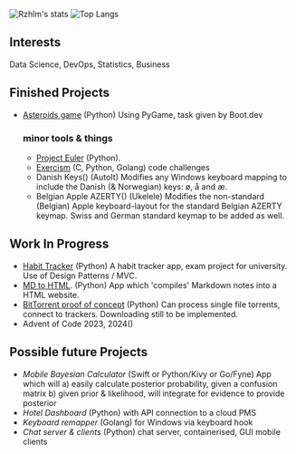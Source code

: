 
![Rzhlm's stats](https://github-readme-stats.vercel.app/api?username=rzhlm&show_icons=true&theme=radical)
![Top Langs](https://github-readme-stats.vercel.app/api/top-langs/?username=rzhlm&layout=compact)


## Interests
Data Science, DevOps, Statistics, Business

## Finished Projects

- [Asteroids game](https://github.com/rzhlm/asteroids) (Python) Using PyGame, task given by Boot.dev
  
  ### minor tools & things
  - [Project Euler](https://github.com/rzhlm/Euler) (Python).
  - [Exercism](https://github.com/rzhlm/Exercism) (C, Python, Golang) code challenges
  - Danish Keys() (AutoIt) Modifies any Windows keyboard mapping to include the Danish (& Norwegian) keys: ø, å and æ.
  - Belgian Apple AZERTY() (Ukelele) Modifies the non-standard (Belgian) Apple keyboard-layout for the standard Belgian AZERTY keymap. Swiss and German standard keymap to be added as well.
  
## Work In Progress
- [Habit Tracker](https://github.com/rzhlm/IUBH-habittracker) (Python) A habit tracker app, exam project for university. Use of Design Patterns / MVC.
- [MD to HTML](https://github.com/rzhlm/static-site-gen). (Python) App which 'compiles' Markdown notes into a HTML website.
- [BitTorrent proof of concept](https://github.com/rzhlm/cc-bittorrent/tree/master/app) (Python) Can process single file torrents, connect to trackers. Downloading still to be implemented.
- Advent of Code 2023, 2024()

## Possible future Projects
- *Mobile Bayesian Calculator* (Swift or Python/Kivy or Go/Fyne) App which will
  a) easily calculate posterior probability, given a confusion matrix
  b) given prior & likelihood, will integrate for evidence to provide posterior
- *Hotel Dashboard* (Python) with API connection to a cloud PMS
- *Keyboard remapper* (Golang) for Windows via keyboard hook
- *Chat server & clients* (Python) chat server, containerised, GUI mobile clients


![]()



<!--
**rzhlm/rzhlm** is a ✨ _special_ ✨ repository because its `README.md` (this file) appears on your GitHub profile.

Here are some ideas to get you started:

- 🔭 I’m currently working on ...
- 🌱 I’m currently learning ...
- 👯 I’m looking to collaborate on ...
- 🤔 I’m looking for help with ...
- 💬 Ask me about ...
- 📫 How to reach me: ...
- 😄 Pronouns: ...
- ⚡ Fun fact: ...
-->
